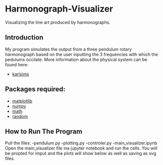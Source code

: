# Harmonograph-Visualizer
Visualizing the line art produced by harmonographs.

## Introduction
My program simulates the output from a three pendulum rotary harmonograph
based on the user inputting the 3 frequencies with which the pedulums occilate.
More information about the physical system can be found here:
- [karlsims](https://www.karlsims.com/harmonograph/)

## Packages required:
- [matplotlib](https://matplotlib.org/)
- [numpy](https://numpy.org/)
- [math](https://docs.python.org/3/library/math.html)
- [random](https://docs.python.org/3/library/random.html)

## How to Run The Program
Pull the files:
    -pendulum.py
    -plotting.py
    -controler.py
    -main_visualizer.ipynb
Open the main_visualizer file ina jupyter notebook and run the cells.  You
will be propted for imput and the plots will show below as well as saving as
svg files.
